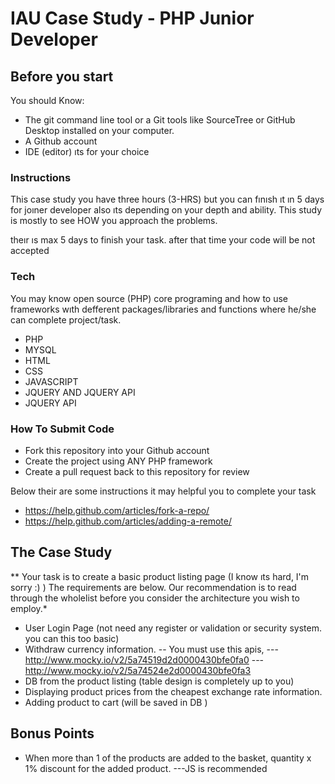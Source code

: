 # IAU Case Study - PHP Junior Developer

## Before you start

You should Know:

- The git command line tool or a Git tools like SourceTree or GitHub Desktop installed on your computer.
- A Github account
- IDE (editor) ıts for your choice


### Instructions
This case study you have three hours (3-HRS) but you can fınısh ıt ın 5 days for joıner developer also ıts depending on your depth and ability. This study is mostly to see HOW you approach the problems.

theır ıs max 5 days to finish your task. after that time your code will be not accepted

### Tech

You may know open source (PHP) core programing and how to use frameworks wıth defferent  packages/libraries and functions where he/she can complete project/task.

* PHP
* MYSQL
* HTML
* CSS
* JAVASCRIPT
* JQUERY AND JQUERY API
* JQUERY API

### How To Submit Code
- Fork this repository into your Github account
- Create the project using ANY PHP framework
- Create a pull request back to this repository for review

Below their are some instructions it may helpful you to complete your task

- https://help.github.com/articles/fork-a-repo/
- https://help.github.com/articles/adding-a-remote/

## The Case Study

** Your task is to create a basic product listing page (I know ıts hard,  I'm sorry :) ) The requirements are below. Our recommendation is to read through the wholelist before you consider the architecture you wish to employ.*

- User Login Page (not need any register or validation or security system. you can this too basic)
- Withdraw currency information.
  -- You must use this apis,
  --- http://www.mocky.io/v2/5a74519d2d0000430bfe0fa0
  --- http://www.mocky.io/v2/5a74524e2d0000430bfe0fa3
- DB from the product listing (table design is completely up to you)
- Displaying product prices from the cheapest exchange rate information.
- Adding product to cart (will be saved in DB )

## Bonus Points
- When more than 1 of the products are added to the basket, quantity x 1% discount for the added product.
  ---JS is recommended
